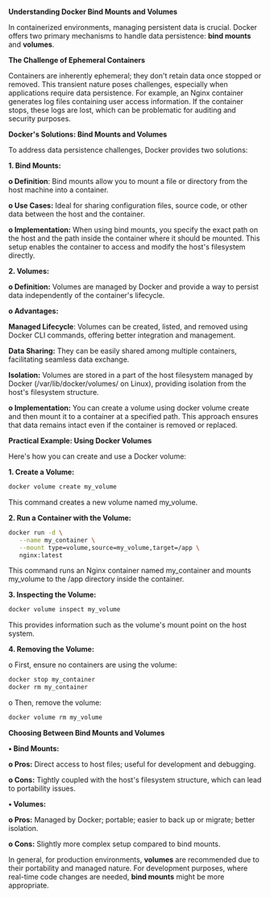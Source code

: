 **Understanding Docker Bind Mounts and Volumes**

In containerized environments, managing persistent data is crucial. Docker offers two primary mechanisms to handle data persistence: **bind mounts** and **volumes**.

**The Challenge of Ephemeral Containers**

Containers are inherently ephemeral; they don't retain data once stopped or removed. This transient nature poses challenges, especially when applications require data persistence. For example, an Nginx container generates log files containing user access information. If the container stops, these logs are lost, which can be problematic for auditing and security purposes.

**Docker's Solutions: Bind Mounts and Volumes**

To address data persistence challenges, Docker provides two solutions:

**1.	Bind Mounts:**

   **o	Definition**: Bind mounts allow you to mount a file or directory from the host machine into a container.
       
**o	Use Cases:** Ideal for sharing configuration files, source code, or other data between the host and the container.

**o	Implementation:** When using bind mounts, you specify the exact path on the host and the path inside the container where it should be mounted. This setup enables the container to access and modify the host's filesystem directly.

**2.	Volumes:**

  **o	Definition:** Volumes are managed by Docker and provide a way to persist data independently of the container's 
     lifecycle.
     
**o	Advantages:**

**Managed Lifecycle**: Volumes can be created, listed, and removed using Docker CLI commands, offering better integration and management.

**Data Sharing:** They can be easily shared among multiple containers, facilitating seamless data exchange.

**Isolation:** Volumes are stored in a part of the host filesystem managed by Docker (/var/lib/docker/volumes/ on Linux), providing isolation from the host's filesystem structure.

**o	Implementation:** You can create a volume using docker volume create and then mount it to a container at a specified path. This approach ensures that data remains intact even if the container is removed or replaced.

**Practical Example: Using Docker Volumes**

Here's how you can create and use a Docker volume:

**1.	Create a Volume:**

```sh
docker volume create my_volume
```

This command creates a new volume named my_volume.

**2.	Run a Container with the Volume:**

```sh
docker run -d \
   --name my_container \
   --mount type=volume,source=my_volume,target=/app \
   nginx:latest
```

This command runs an Nginx container named my_container and mounts my_volume to the /app directory inside the container.

**3. Inspecting the Volume:**

```sh
docker volume inspect my_volume
```
This provides information such as the volume's mount point on the host system.

**4.	Removing the Volume:**

o	First, ensure no containers are using the volume:

```sh
docker stop my_container
docker rm my_container
```

o	Then, remove the volume:

```sh
docker volume rm my_volume
```

**Choosing Between Bind Mounts and Volumes**

**•	Bind Mounts:**

**o	Pros:** Direct access to host files; useful for development and debugging.

**o	Cons:** Tightly coupled with the host's filesystem structure, which can lead to portability issues.

**•	Volumes:**

**o	Pros:** Managed by Docker; portable; easier to back up or migrate; better isolation.

**o	Cons:** Slightly more complex setup compared to bind mounts.

In general, for production environments, **volumes** are recommended due to their portability and managed nature. For development purposes, where real-time code changes are needed, **bind mounts** might be more appropriate.
